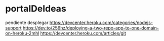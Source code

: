 # portalDeIdeas

pendiente desplegar
https://devcenter.heroku.com/categories/nodejs-support
https://dev.to/256hz/deploying-a-two-repo-app-to-one-domain-on-heroku-2mhl
https://devcenter.heroku.com/articles/git
